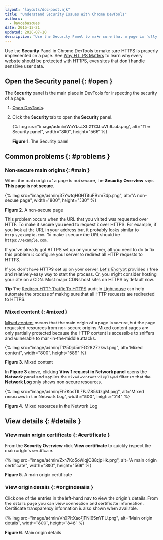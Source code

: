 ```yaml
---
layout: "layouts/doc-post.njk"
title: "Understand Security Issues With Chrome DevTools"
authors:
  - kaycebasques
date: 2015-12-21
updated: 2020-07-10
description: "Use the Security Panel to make sure that a page is fully protected by HTTPS."
---
```


Use the **Security** Panel in Chrome DevTools to make sure HTTPS is properly implemented on a page.
See [Why HTTPS Matters][1] to learn why every website should be protected with HTTPS, even sites
that don't handle sensitive user data.

## Open the Security panel {: #open }

The **Security** panel is the main place in DevTools for inspecting the security of a page.

1.  [Open DevTools][2].
2.  Click the **Security** tab to open the **Security** panel.

    {% Img src="image/admin/WnYbcLXh2TCkhoVh9Jub.png", alt="The Security panel", width="800", height="566" %}

    **Figure 1**. The Security panel

## Common problems {: #problems }

### Non-secure main origins {: #main }

When the main origin of a page is not secure, the **Security Overview** says **This page is not
secure**.

{% Img src="image/admin/37YwtqHGHTituFBvm74p.png", alt="A non-secure page", width="800", height="530" %}

**Figure 2**. A non-secure page

This problem occurs when the URL that you visited was requested over HTTP. To make it secure you
need to request it over HTTPS. For example, if you look at the URL in your address bar, it probably
looks similar to `http://example.com`. To make it secure the URL should be `https://example.com`.

If you've already got HTTPS set up on your server, all you need to do to fix this problem is
configure your server to redirect all HTTP requests to HTTPS.

If you don't have HTTPS set up on your server, [Let's Encrypt][3] provides a free and
relatively-easy way to start the process. Or, you might consider hosting your site on a CDN. Most
major CDNs host sites on HTTPS by default now.

**Tip** The [Redirect HTTP Traffic To HTTPS][4] audit in [Lighthouse][5] can help automate the
process of making sure that all HTTP requests are redirected to HTTPS.

### Mixed content {: #mixed }

[Mixed content][6] means that the main origin of a page is secure, but the page requested resources
from non-secure origins. Mixed content pages are only partially protected because the HTTP content
is accessible to sniffers and vulnerable to man-in-the-middle attacks.

{% Img src="image/admin/T1250jd5mFG2827izkwI.png", alt="Mixed content", width="800", height="589" %}

**Figure 3**. Mixed content

In **Figure 3** above, clicking **View 1 request in Network panel** opens the **Network** panel and
applies the `mixed-content:displayed` filter so that the **Network Log** only shows non-secure
resources.

{% Img src="image/admin/Eh7KosTILZPJZ85kdzgM.png", alt="Mixed resources in the Network Log", width="800", height="514" %}

**Figure 4**. Mixed resources in the Network Log

## View details {: #details }

### View main origin certificate {: #certificate }

From the **Security Overview** click **View certificate** to quickly inspect the main origin's
certificate.

{% Img src="image/admin/Zxh7Ko5oWlqjC88zjpHk.png", alt="A main origin certificate", width="800", height="566" %}

**Figure 5**. A main origin certificate

### View origin details {: #origindetails }

Click one of the entries in the left-hand nav to view the origin's details. From the details page
you can view connection and certificate information. Certificate transparency information is also
shown when available.

{% Img src="image/admin/Vh0PItXao7jFNl65mYFU.png", alt="Main origin details", width="800", height="848" %}

**Figure 6**. Main origin details

[1]: /web/fundamentals/security/encrypt-in-transit/why-https
[2]: /web/tools/chrome-devtools/open
[3]: https://letsencrypt.org/
[4]: /web/tools/lighthouse/audits/http-redirects-to-https
[5]: /web/tools/lighthouse
[6]: /web/fundamentals/security/prevent-mixed-content/what-is-mixed-content
